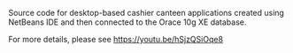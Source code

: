 Source code for desktop-based cashier canteen applications created using NetBeans IDE and then connected to the Orace 10g XE database.


For more details, please see https://youtu.be/hSjzQSiOqe8
